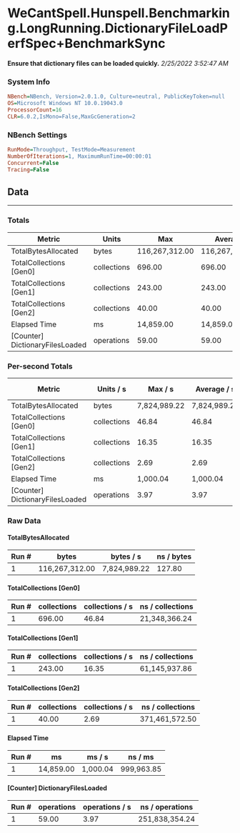 ﻿# WeCantSpell.Hunspell.Benchmarking.LongRunning.DictionaryFileLoadPerfSpec+BenchmarkSync
__Ensure that dictionary files can be loaded quickly.__
_2/25/2022 3:52:47 AM_
### System Info
```ini
NBench=NBench, Version=2.0.1.0, Culture=neutral, PublicKeyToken=null
OS=Microsoft Windows NT 10.0.19043.0
ProcessorCount=16
CLR=6.0.2,IsMono=False,MaxGcGeneration=2
```

### NBench Settings
```ini
RunMode=Throughput, TestMode=Measurement
NumberOfIterations=1, MaximumRunTime=00:00:01
Concurrent=False
Tracing=False
```

## Data
-------------------

### Totals
|          Metric |           Units |             Max |         Average |             Min |          StdDev |
|---------------- |---------------- |---------------- |---------------- |---------------- |---------------- |
|TotalBytesAllocated |           bytes |  116,267,312.00 |  116,267,312.00 |  116,267,312.00 |            0.00 |
|TotalCollections [Gen0] |     collections |          696.00 |          696.00 |          696.00 |            0.00 |
|TotalCollections [Gen1] |     collections |          243.00 |          243.00 |          243.00 |            0.00 |
|TotalCollections [Gen2] |     collections |           40.00 |           40.00 |           40.00 |            0.00 |
|    Elapsed Time |              ms |       14,859.00 |       14,859.00 |       14,859.00 |            0.00 |
|[Counter] DictionaryFilesLoaded |      operations |           59.00 |           59.00 |           59.00 |            0.00 |

### Per-second Totals
|          Metric |       Units / s |         Max / s |     Average / s |         Min / s |      StdDev / s |
|---------------- |---------------- |---------------- |---------------- |---------------- |---------------- |
|TotalBytesAllocated |           bytes |    7,824,989.22 |    7,824,989.22 |    7,824,989.22 |            0.00 |
|TotalCollections [Gen0] |     collections |           46.84 |           46.84 |           46.84 |            0.00 |
|TotalCollections [Gen1] |     collections |           16.35 |           16.35 |           16.35 |            0.00 |
|TotalCollections [Gen2] |     collections |            2.69 |            2.69 |            2.69 |            0.00 |
|    Elapsed Time |              ms |        1,000.04 |        1,000.04 |        1,000.04 |            0.00 |
|[Counter] DictionaryFilesLoaded |      operations |            3.97 |            3.97 |            3.97 |            0.00 |

### Raw Data
#### TotalBytesAllocated
|           Run # |           bytes |       bytes / s |      ns / bytes |
|---------------- |---------------- |---------------- |---------------- |
|               1 |  116,267,312.00 |    7,824,989.22 |          127.80 |

#### TotalCollections [Gen0]
|           Run # |     collections | collections / s |ns / collections |
|---------------- |---------------- |---------------- |---------------- |
|               1 |          696.00 |           46.84 |   21,348,366.24 |

#### TotalCollections [Gen1]
|           Run # |     collections | collections / s |ns / collections |
|---------------- |---------------- |---------------- |---------------- |
|               1 |          243.00 |           16.35 |   61,145,937.86 |

#### TotalCollections [Gen2]
|           Run # |     collections | collections / s |ns / collections |
|---------------- |---------------- |---------------- |---------------- |
|               1 |           40.00 |            2.69 |  371,461,572.50 |

#### Elapsed Time
|           Run # |              ms |          ms / s |         ns / ms |
|---------------- |---------------- |---------------- |---------------- |
|               1 |       14,859.00 |        1,000.04 |      999,963.85 |

#### [Counter] DictionaryFilesLoaded
|           Run # |      operations |  operations / s | ns / operations |
|---------------- |---------------- |---------------- |---------------- |
|               1 |           59.00 |            3.97 |  251,838,354.24 |


